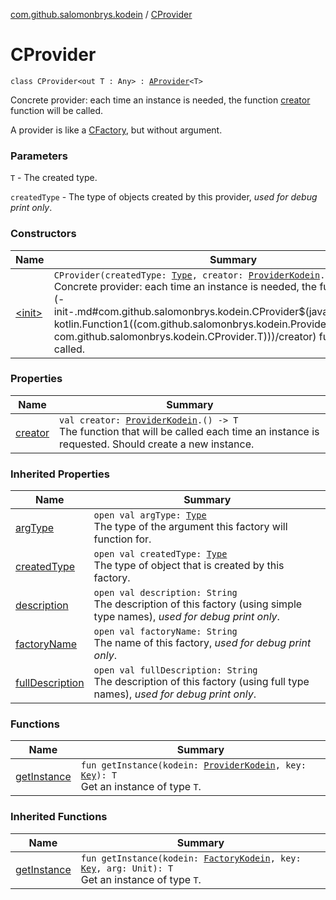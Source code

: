 [com.github.salomonbrys.kodein](../index.md) / [CProvider](.)

# CProvider

`class CProvider<out T : Any> : `[`AProvider`](../-a-provider/index.md)`<T>`

Concrete provider: each time an instance is needed, the function [creator](creator.md) function will be called.

A provider is like a [CFactory](../-c-factory/index.md), but without argument.

### Parameters

`T` - The created type.

`createdType` - The type of objects created by this provider, *used for debug print only*.

### Constructors

| Name | Summary |
|---|---|
| [&lt;init&gt;](-init-.md) | `CProvider(createdType: `[`Type`](http://docs.oracle.com/javase/6/docs/api/java/lang/reflect/Type.html)`, creator: `[`ProviderKodein`](../-provider-kodein/index.md)`.() -> T)`<br>Concrete provider: each time an instance is needed, the function [creator](-init-.md#com.github.salomonbrys.kodein.CProvider$<init>(java.lang.reflect.Type, kotlin.Function1((com.github.salomonbrys.kodein.ProviderKodein, com.github.salomonbrys.kodein.CProvider.T)))/creator) function will be called. |

### Properties

| Name | Summary |
|---|---|
| [creator](creator.md) | `val creator: `[`ProviderKodein`](../-provider-kodein/index.md)`.() -> T`<br>The function that will be called each time an instance is requested. Should create a new instance. |

### Inherited Properties

| Name | Summary |
|---|---|
| [argType](../-a-provider/arg-type.md) | `open val argType: `[`Type`](http://docs.oracle.com/javase/6/docs/api/java/lang/reflect/Type.html)<br>The type of the argument this factory will function for. |
| [createdType](../-a-provider/created-type.md) | `open val createdType: `[`Type`](http://docs.oracle.com/javase/6/docs/api/java/lang/reflect/Type.html)<br>The type of object that is created by this factory. |
| [description](../-a-provider/description.md) | `open val description: String`<br>The description of this factory (using simple type names), *used for debug print only*. |
| [factoryName](../-a-provider/factory-name.md) | `open val factoryName: String`<br>The name of this factory, *used for debug print only*. |
| [fullDescription](../-a-provider/full-description.md) | `open val fullDescription: String`<br>The description of this factory (using full type names), *used for debug print only*. |

### Functions

| Name | Summary |
|---|---|
| [getInstance](get-instance.md) | `fun getInstance(kodein: `[`ProviderKodein`](../-provider-kodein/index.md)`, key: `[`Key`](../-kodein/-key/index.md)`): T`<br>Get an instance of type `T`. |

### Inherited Functions

| Name | Summary |
|---|---|
| [getInstance](../-a-provider/get-instance.md) | `fun getInstance(kodein: `[`FactoryKodein`](../-factory-kodein/index.md)`, key: `[`Key`](../-kodein/-key/index.md)`, arg: Unit): T`<br>Get an instance of type `T`. |
